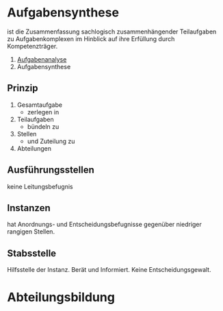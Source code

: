 # Aufgabensynthese
ist die Zusammenfassung sachlogisch zusammenhängender Teilaufgaben zu Aufgabenkomplexen im Hinblick auf ihre Erfüllung durch Kompetenzträger.  
1. [Aufgabenanalyse](Aufbauorganisation.md)
2. Aufgabensynthese

## Prinzip
1. Gesamtaufgabe
    - zerlegen in
2. Teilaufgaben
    - bündeln zu
3. Stellen
    - und Zuteilung zu
4. Abteilungen
## Ausführungsstellen
keine Leitungsbefugnis
## Instanzen
hat Anordnungs- und Entscheidungsbefugnisse gegenüber niedriger rangigen Stellen.
## Stabsstelle
Hilfsstelle der Instanz. Berät und Informiert. Keine Entscheidungsgewalt.
# Abteilungsbildung
